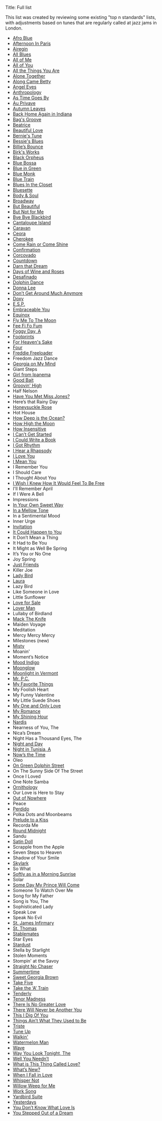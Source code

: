 Title: Full list


 This list was created by reviewing some existing "top n standards" lists, with
 adjustments based on tunes that are regularly called at jazz jams in London.

* [Afro Blue](../afro-blue.html)
* [Afternoon In Paris](../afternoon-in-paris.html)
* [Airegin](../airigin.html)
* [All Blues](../all-blues.html)
* [All of Me](../all-of-me.html)
* [All of You](../all-of-you.html)
* [All the Things You Are](../all-the-things-you-are.html)
* [Alone Together](../alone-together.html)
* [Along Came Betty](../along-came-betty.html)
* [Angel Eyes](../angel-eyes.html)
* [Anthropology](../anthropology.html)
* [As Time Goes By](../as-time-goes-by.html)
* [Au Privave](../au-privave.html)
* [Autumn Leaves](../autumn-leaves.html)
* [Back Home Again in Indiana](../back-home-again-in-indiana.html)
* [Bag's Groove](../bags-groove.html)
* [Beatrice](../beatrice.html)
* [Beautiful Love](../beautiful-love.html)
* [Bernie's Tune](../bernies-tune.html)
* [Bessie's Blues](../bessies-blues.html)
* [Billie’s Bounce](../billies-bounce.html)
* [Birk's Works](../birks-works.html)
* [Black Orpheus](../black-orpheus.html)
* [Blue Bossa](../blue-bossa.html)
* [Blue in Green](../blue-in-green.html)
* [Blue Monk](../blue-monk.html)
* [Blue Train](../blue-train.html)
* [Blues In the Closet](../blues-in-the-closet.html)
* [Bluesette](../bluesette.html)
* [Body & Soul](../body-and-soul.html)
* [Broadway](../broadway.html)
* [But Beautiful](../but-beautiful.html)
* [But Not for Me](../but-not-for-me.html)
* [Bye Bye Blackbird](../bye-bye-blackbird.html)
* [Cantaloupe Island](../cantaloupe-island.html)
* [Caravan](../caravan.html)
* [Ceora](../ceora.html)
* [Cherokee](../cherokee.html)
* [Come Rain or Come Shine](../come-rain-or-come-shine.html)
* [Confirmation](../confirmation.html)
* [Corcovado](../corcovado.html)
* [Countdown](../countdown.html)
* [Darn that Dream](../darn-that-dream.html)
* [Days of Wine and Roses](../days-of-wine-and-roses.html)
* [Desafinado](../desafinado.html)
* [Dolphin Dance](../dolphin-dance.html)
* [Donna Lee](../donna-lee.html)
* [Don’t Get Around Much Anymore](../dont-get-around-much-any-more.html)
* [Doxy](../doxy.html)
* [E.S.P.](../esp.html)
* [Embraceable You](../embraceable-you.html)
* [Equinox](../equinox.html)
* [Fly Me To The Moon](../fly-me-to-the-moon.html)
* [Fee Fi Fo Fum](../fee-fi-fo-fum.html)
* [Foggy Day, A](../a-foggy-day.html)
* [Footprints](../footprints.html)
* [For Heaven's Sake](../for-heavens-sake.html)
* [Four](../four.html)
* [Freddie Freeloader](../freddie-freeloader.html)
* Freedom Jazz Dance
* [Georgia on My Mind](../georgia-on-my-mind.html)
* Giant Steps
* [Girl from Ipanema](../girl-from-ipanema-the.html)
* [Good Bait](../good-bait.html)
* [Groovin' High](../groovin-high.html)
* Half Nelson
* [Have You Met Miss Jones?](../have-you-met-miss-jones.html)
* Here’s that Rainy Day
* [Honeysuckle Rose](../honeysuckle-rose.html)
* Hot House
* [How Deep is the Ocean?](../how-deep-is-the-ocean.html)
* [How High the Moon](../how-high-the-moon.html)
* [How Insensitive](../how-insensitive.html)
* [I Can’t Get Started](../i-cant-get-started.html)
* [I Could Write a Book](../i-could-write-a-book.html)
* [I Got Rhythm](../i-got-rhythm.html)
* [I Hear a Rhapsody](../i-hear-a-rhapsody.html)
* [I Love You](../i-love-you.html)
* [I Mean You](../i-mean-you.html)
* I Remember You
* I Should Care
* I Thought About You
* [I Wish I Knew How It Would Feel To Be Free](../i-wish-i-knew-how-it-would-feel-to-be-free.html)
* I'll Remember April
* If I Were A Bell
* Impressions
* [In Your Own Sweet Way](../in-your-own-sweet-way.html)
* [In a Mellow Tone](../in-a-mellow-tone.html)
* In a Sentimental Mood
* Inner Urge
* [Invitation](../invitation.html)
* [It Could Happen to You](../it-could-happen-to-you.html)
* It Don’t Mean a Thing
* It Had to Be You
* It Might as Well Be Spring
* It’s You or No One
* Joy Spring
* [Just Friends](../just-friends.html)
* Killer Joe
* [Lady Bird](../lady-bird.html)
* [Laura](../laura.html)
* Lazy Bird
* Like Someone in Love
* Little Sunflower
* [Love for Sale](../love-for-sale.html)
* [Lover Man](../lover-man.html)
* Lullaby of Birdland
* [Mack The Knife](../mack-the-knife.html)
* Maiden Voyage
* Meditation
* Mercy Mercy Mercy
* Milestones (new)
* [Misty](../misty.html)
* Moanin'
* Moment’s Notice
* [Mood Indigo](../mood-indigo.html)
* [Moonglow](../moonglow.html)
* [Moonlight in Vermont](../moonlight-in-vermont.html)
* [Mr. P.C.](../mr-pc.html)
* [My Favorite Things](../my-favourite-things.html)
* My Foolish Heart
* My Funny Valentine
* My Little Suede Shoes
* [My One and Only Love](../my-one-and-only-love.html)
* [My Romance](../my-romance.html)
* [My Shining Hour](../my-shining-hour.html)
* [Nardis](../nardis.html)
* Nearness of You, The
* Nica’s Dream
* Night Has a Thousand Eyes, The
* [Night and Day](../night-and-day.html)
* [Night in Tunisia, A](../night-in-tunisia-a.html)
* [Now’s the Time](../nows-the-time.html)
* Oleo
* [On Green Dolphin Street](../on-green-dolphin-street.html)
* On The Sunny Side Of The Street
* Once I Loved
* One Note Samba
* [Ornithology](../ornithology.html)
* Our Love is Here to Stay
* [Out of Nowhere](../out-of-nowhere.html)
* Peace
* [Perdido](../perdido.html)
* Polka Dots and Moonbeams
* [Prelude to a Kiss](../prelude-to-a-kiss.html)
* Recorda Me
* [Round Midnight](../round-midnight.html)
* Sandu
* [Satin Doll](../satin-doll.html)
* Scrapple from the Apple
* Seven Steps to Heaven
* Shadow of Your Smile
* [Skylark](../skylark.html)
* So What
* [Softly as in a Morning Sunrise](../softly-as-in-a-morning-sunrise.html)
* Solar
* [Some Day My Prince Will Come](../some-day-my-prince-will-come.html)
* Someone To Watch Over Me
* Song for My Father
* Song is You, The
* Sophisticated Lady
* Speak Low
* Speak No Evil
* [St. James Infirmary](../st-james-infirmary.html)
* [St. Thomas](../st-thomas.html)
* [Stablemates](../stablemates.html)
* Star Eyes
* [Stardust](../stardust.html)
* Stella by Starlight
* Stolen Moments
* Stompin' at the Savoy
* [Straight No Chaser](../straight-no-chaser.html)
* [Summertime](../summertime.html)
* [Sweet Georgia Brown](../sweet-georgia-brown.html)
* [Take Five](../take-five.html)
* [Take the ‘A’ Train](../take-the-a-train.html)
* [Tenderly](../tenderly.html)
* [Tenor Madness](../tenor-madness.html)
* [There Is No Greater Love](../there-is-no-greater-love.html)
* [There Will Never be Another You](../there-will-never-be-another-you.html)
* [This I Dig Of You](../this-i-dig-of-you.html)
* [Things Ain’t What They Used to Be](../things-aint-what-they-used-to-be.html)
* [Triste](../triste.html)
* [Tune Up](../tune-up.html)
* [Walkin'](../walkin.html)
* [Watermelon Man](../watermelon-man.html)
* [Wave](../wave.html)
* [Way You Look Tonight, The](../way-you-look-tonight-the.html)
* [Well You Needn’t](../well-you-needent.html)
* [What is This Thing Called Love?](../what-is-this-thing-called-love.html)
* [What’s New?](../whats-new.html)
* [When I Fall in Love](../when-i-fall-in-love.html)
* [Whisper Not](../whisper-not.html)
* [Willow Weep for Me](../willow-weep-for-me.html)
* [Work Song](../work-song.html)
* [Yardbird Suite](../yardbird-suite.html)
* [Yesterdays](../yesterdays.html)
* [You Don’t Know What Love Is](../you-dont-know-what-love-is.html)
* [You Stepped Out of a Dream](../you-stepped-out-of-a-dream.html)
